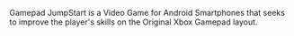 Gamepad JumpStart is a Video Game for Android Smartphones that seeks to improve the player's skills on the Original Xbox Gamepad layout. 
